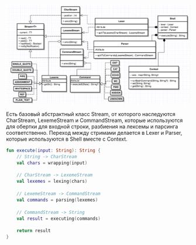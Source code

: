![Diagram](./resources/diagram.png)

Есть базовый абстрактный клаcс Stream, от которого наследуются CharStream, LexemeStream и CommandStream, которые используются для обертки для входной строки, разбиения на лексемы и парсинга соответственно.
Переход между стримами делается в Lexer и Parser, которые используются в Shell вместе c Context.

```kotlin
fun execute(input: String): String {
    // String -> CharStream
    val chars = wrapping(input)
    
    // CharStream -> LexemeStream
    val lexemes = lexing(chars)

    // LexemeStream -> CommandStream
    val commands = parsing(lexemes)

    // CommandStream -> String
    val result = executing(commands)

    return result
}
```
